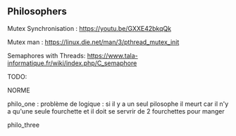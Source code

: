 ## Philosophers

Mutex Synchronisation :
https://youtu.be/GXXE42bkqQk

Mutex man :
https://linux.die.net/man/3/pthread_mutex_init

Semaphores with Threads:
https://www.tala-informatique.fr/wiki/index.php/C_semaphore

TODO:

NORME

philo_one : problème de logique : si il y a un seul pilosophe il meurt car il n'y a qu'une seule fourchette et il doit se servrir de 2 fourchettes pour manger

philo_three
